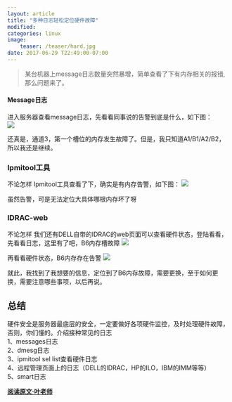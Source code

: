 ```yaml
---
layout: article
title: "多种日志轻松定位硬件故障"
modified:
categories: linux
image:
    teaser: /teaser/hard.jpg
date: 2017-06-29 T22:49:00-07:00
---
```


>某台机器上message日志数量突然暴增，简单查看了下有内存相关的报错,那么问题来了。  

#### Message日志  
进入服务器查看message日志，先看看同事说的告警到底是什么，如下图：  
![](http://i.imgur.com/2MmxrRa.jpg)  

还真是，通道3，第一个槽位的内存发生故障了。但是，我只知道A1/B1/A2/B2，所以我还是继续。  

### Ipmitool工具
不论怎样
Ipmitool工具查看了下，确实是有内存告警，如下图： 
![](http://i.imgur.com/Yt56p5G.jpg)  

虽然告警，可是无法定位大具体哪根内存坏了呀

### IDRAC-web
不论怎样
我们还有DELL自带的IDRAC的web页面可以查看硬件状态，登陆看看，先看看日志，这里有了吧，B6内存槽故障
![](http://i.imgur.com/VpCXXZD.jpg)

再看看硬件状态，B6内存存在告警
![](http://i.imgur.com/LE2MsnC.jpg)

就此，我找到了我想要的信息，定位到了B6内存故障，需要更换，至于如何更换，需要注意哪些事项，以后再说。

## 总结
硬件安全是服务器最底层的安全，一定要做好各项硬件监控，及时处理硬件故障，否则，你们懂的。介绍接种常见的日志  
1、messages日志  
2、dmesg日志  
3、ipmitool sel list查看硬件日志    
4、远程管理页面上的日志（DELL的IDRAC，HP的ILO，IBM的IMM等等）  
5、smart日志      

[**阅读原文·叶老师**](https://mp.weixin.qq.com/s/R5azA-ZTs1va3Zsjzm_lxQ)